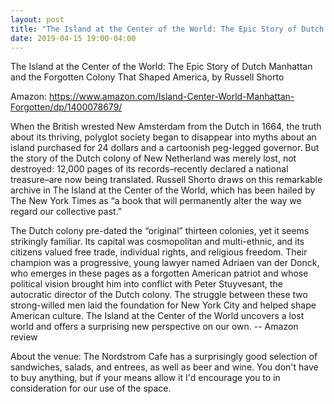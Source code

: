 ```yaml
---
layout: post
title: "The Island at the Center of the World: The Epic Story of Dutch Manhattan"
date: 2019-04-15 19:00-04:00
---
```

The Island at the Center of the World: The Epic Story of Dutch Manhattan and the Forgotten Colony That Shaped America, by Russell Shorto

Amazon: https://www.amazon.com/Island-Center-World-Manhattan-Forgotten/dp/1400078679/

When the British wrested New Amsterdam from the Dutch in 1664, the truth about its thriving, polyglot society began to disappear into myths about an island purchased for 24 dollars and a cartoonish peg-legged governor. But the story of the Dutch colony of New Netherland was merely lost, not destroyed: 12,000 pages of its records–recently declared a national treasure–are now being translated. Russell Shorto draws on this remarkable archive in The Island at the Center of the World, which has been hailed by The New York Times as “a book that will permanently alter the way we regard our collective past.”

The Dutch colony pre-dated the “original” thirteen colonies, yet it seems strikingly familiar. Its capital was cosmopolitan and multi-ethnic, and its citizens valued free trade, individual rights, and religious freedom. Their champion was a progressive, young lawyer named Adriaen van der Donck, who emerges in these pages as a forgotten American patriot and whose political vision brought him into conflict with Peter Stuyvesant, the autocratic director of the Dutch colony. The struggle between these two strong-willed men laid the foundation for New York City and helped shape American culture. The Island at the Center of the World uncovers a lost world and offers a surprising new perspective on our own.
-- Amazon review

About the venue: The Nordstrom Cafe has a surprisingly good selection of sandwiches, salads, and entrees, as well as beer and wine. You don't have to buy anything, but if your means allow it I'd encourage you to in consideration for our use of the space.

